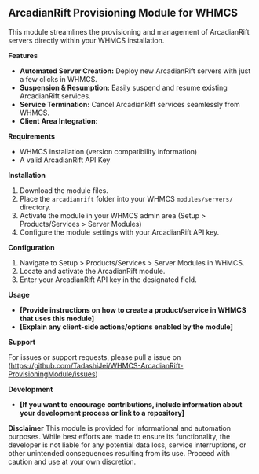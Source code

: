 ## ArcadianRift Provisioning Module for WHMCS

This module streamlines the provisioning and management of ArcadianRift servers directly within your WHMCS installation.

**Features**

* **Automated Server Creation:** Deploy new ArcadianRift servers with just a few clicks in WHMCS.
* **Suspension & Resumption:** Easily suspend and resume existing ArcadianRift services.
* **Service Termination:** Cancel ArcadianRift services seamlessly from WHMCS.
* **Client Area Integration:**

**Requirements**

* WHMCS installation (version compatibility information)
* A valid ArcadianRift API Key

**Installation**

1. Download the module files.
2. Place the `arcadianrift` folder into your WHMCS `modules/servers/` directory.
3. Activate the module in your WHMCS admin area (Setup > Products/Services > Server Modules) 
4. Configure the module settings with your ArcadianRift API key.

**Configuration**

1. Navigate to Setup > Products/Services > Server Modules in WHMCS.
2. Locate and activate the ArcadianRift module.
3. Enter your ArcadianRift API key in the designated field.

**Usage**

* **[Provide instructions on how to create a product/service in WHMCS that uses this module]**
* **[Explain any client-side actions/options enabled by the module]**

**Support**

For issues or support requests, please pull a issue on (https://github.com/TadashiJei/WHMCS-ArcadianRift-ProvisioningModule/issues)

**Development**

* **[If you want to encourage contributions, include information about your development process or link to a repository]**

**Disclaimer**
This module is provided for informational and automation purposes. While best efforts are made to ensure its functionality, the developer is not liable for any potential data loss, service interruptions, or other unintended consequences resulting from its use. Proceed with caution and use at your own discretion.
